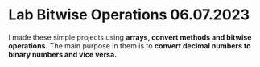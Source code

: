 # Lab Bitwise Operations 06.07.2023
I made these simple projects using **arrays, convert methods and bitwise operations.** The main purpose in them is to **convert decimal numbers to binary numbers and vice versa.**
